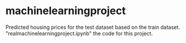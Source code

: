 # machinelearningproject
Predicted housing prices for the test dataset based on the train dataset. "realmachinelearningproject.ipynb" the code for this project.

